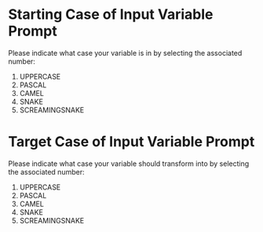 # Starting Case of Input Variable Prompt
Please indicate what case your variable is in by selecting the 
associated number:
1. UPPERCASE
2. PASCAL
3. CAMEL
4. SNAKE
5. SCREAMINGSNAKE

# Target Case of Input Variable Prompt
Please indicate what case your variable should transform into by selecting the
associated number:
1. UPPERCASE
2. PASCAL
3. CAMEL
4. SNAKE
5. SCREAMINGSNAKE